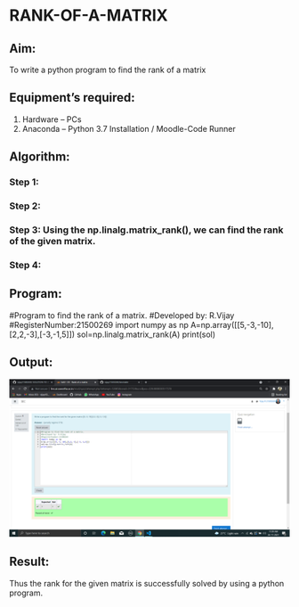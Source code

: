# RANK-OF-A-MATRIX
## Aim:
To write a python program to find the rank of a matrix
## Equipment’s required:
1. 	Hardware – PCs
2. 	Anaconda – Python 3.7 Installation / Moodle-Code Runner
## Algorithm:
### Step 1: 
### Step 2: 
### Step 3: Using the np.linalg.matrix_rank(), we can find the rank of the given matrix.
### Step 4: 
## Program:
#Program to find the rank of a matrix.
#Developed by: R.Vijay
#RegisterNumber:21500269
import numpy as np 
A=np.array([[5,-3,-10],[2,2,-3],[-3,-1,5]]) 
sol=np.linalg.matrix_rank(A) 
print(sol)
## Output:
![output](https://github.com/vijay21500269/RANK-OF-A-MATRIX/blob/main/Screenshot%20(6).png?raw=true)
## Result:
Thus the rank for the given matrix is successfully solved by  using a python program.


